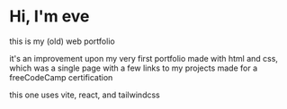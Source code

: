 # Hi, I'm eve

this is my (old) web portfolio

it's an improvement upon my very first portfolio made with html and css, which was a single page with a few links to my projects made for a freeCodeCamp certification

this one uses vite, react, and tailwindcss
